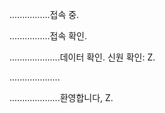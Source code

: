................접속 중.

................접속 확인.

....................데이터 확인. 신원 확인: Z.

....................

....................환영합니다, Z.
